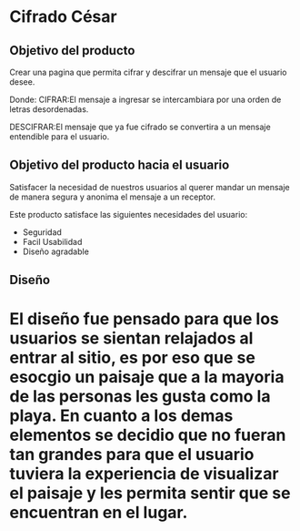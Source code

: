 # Cifrado César

## Objetivo del producto

Crear una pagina que permita cifrar y descifrar un mensaje que el usuario desee.

Donde:
CIFRAR:El mensaje a ingresar se intercambiara por una orden de letras desordenadas.

DESCIFRAR:El mensaje que ya fue cifrado se convertira a un mensaje entendible para el usuario.

## Objetivo del producto hacia el usuario

Satisfacer la necesidad de nuestros usuarios al querer mandar un mensaje de manera segura y anonima el mensaje a un receptor.

Este producto satisface las siguientes necesidades del usuario:
* Seguridad
* Facil Usabilidad
* Diseño agradable

## Diseño

El diseño fue pensado para que los usuarios se sientan relajados al entrar al sitio,
es por eso que se esocgio un paisaje que a la mayoria de las personas les gusta como la playa.
En cuanto a los demas elementos se decidio que no fueran tan grandes para que el usuario tuviera la experiencia de visualizar el paisaje y les permita sentir que se encuentran en el lugar.
=======
